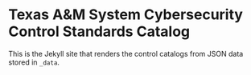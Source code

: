 # Texas A&M System Cybersecurity Control Standards Catalog

This is the Jekyll site that renders the control catalogs from JSON data stored in `_data`.
